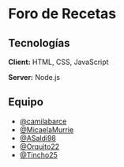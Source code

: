# Foro de Recetas

## Tecnologías

**Client:** HTML, CSS, JavaScript

**Server:** Node.js

## Equipo

- [@camilabarce](https://www.github.com/camilabarce)
- [@MicaelaMurrie](https://www.github.com/MicaelaMurrie)
- [@ASaldi98](https://www.github.com/ASaldi98)
- [@Orquito22](https://www.github.com/Orquito22)
- [@Tincho25](https://www.github.com/Tincho25)